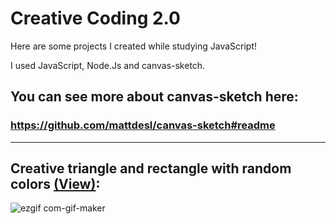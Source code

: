 # Creative Coding 2.0

Here are some projects I created while studying JavaScript!

I used JavaScript, Node.Js and canvas-sketch.

## You can see more about canvas-sketch here: 
### https://github.com/mattdesl/canvas-sketch#readme

-----------------------------------------------------------------------------------------------------

## Creative triangle and rectangle with random colors [(View)](https://nikolasyan.github.io/creativetriangle/):

![ezgif com-gif-maker](https://user-images.githubusercontent.com/106313973/188252200-d389f624-fcbc-48b3-a444-d2ddbe4745d2.gif)

